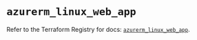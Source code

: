 # `azurerm_linux_web_app`

Refer to the Terraform Registry for docs: [`azurerm_linux_web_app`](https://registry.terraform.io/providers/hashicorp/azurerm/4.2.0/docs/resources/linux_web_app).
